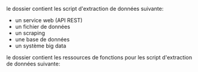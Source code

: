 le dossier contient les script d'extraction de données suivante:


- un service web (API REST)
- un fichier de données
- un scraping
- une base de données 
- un système big data


le dossier contient les ressources de fonctions pour les  script d'extraction de données suivante: